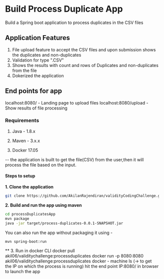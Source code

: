 # Build Process Duplicate App

Build a Spring boot application to process duplicates in the CSV files

## Application Features
1. File upload feature to accept the CSV files and upon submission shows the duplicates and non-duplicates
2. Validation for type ".CSV" 
3. Shows the results with count and rows of Duplicates and non-duplicates from the file
4. Dokerized the application
## End points for app 
localhost:8080/ - Landing page to upload files
localhost:8080/upload - Show results of file processing

### Requirements

1. Java - 1.8.x

2. Maven - 3.x.x

3. Docker 17.05

-- the application is built to get the file(CSV) from the user,then it will process the file based on the input.

#### Steps to setup

**1. Clone the application**

```bash
git clone https://github.com/AkilanRajendiran/validityCodingChallenge.git
```

**2. Build and run the app using maven**

```bash
cd processDuplicatesApp
mvn package
java -jar target/process-duplicates-0.0.1-SNAPSHOT.jar
```

You can also run the app without packaging it using -

```bash 
mvn spring-boot:run
```

** 3. Run in docker CLI
docker pull akil06/validitychallenge:processduplicates
docker run -p 8080:8080 <imagename> akil06/validitychallenge:processduplicates
docker - machine ls (-> to get the IP on which the process is running)
 hit the end point
 IP:8080/ in browser to launch the app 
  
